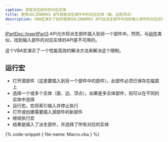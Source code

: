 ```yaml
---
caption: 获取派生部件的对应实体
title: 使用SOLIDWORKS API获取派生部件中的对应实体（面、边和顶点）
description: VBA宏演示了如何使用SOLIDWORKS API在派生部件中找到输入部件的对应实体
---
```

[IPartDoc::InsertPart3](https://help.solidworks.com/2019/english/api/sldworksapi/SolidWorks.Interop.sldworks~SolidWorks.Interop.sldworks.IPartDoc~InsertPart3.html) API允许将派生部件插入到另一个部件中。然而，与[组件](/solidworks-api/document/assembly/context#converting-the-pointers)类似，找到输入部件的对应实体的API是不可用的。

这个VBA宏演示了一个性能高效的解决方法来解决这个限制。

## 运行宏

* 打开源部件（这是要插入到另一个部件中的部件）。此部件必须已保存在磁盘上
* 选择一个或多个实体（面、边、顶点）。如果是多实体部件，则可以在不同的实体中选择
* 运行宏。宏将索引输入并停止执行
* 打开或创建需要插入源部件的新部件
* 继续执行宏
* 结果是插入了派生部件，并选择了所有对应的实体

{% code-snippet { file-name: Macro.vba } %}